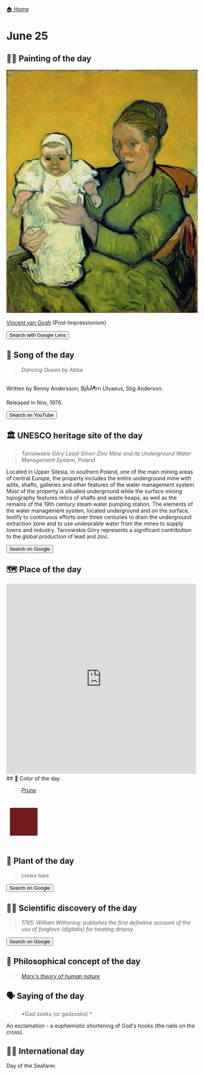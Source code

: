 
[🏠 Home](../../index.md)

# June 25

## 🧑‍🎨 Painting of the day

<img width="600" src="../img/Vincent_van_Gogh_7.jpg">

[Vincent van Gogh](http://en.wikipedia.org/wiki/Vincent_van_Gogh) (Post-Impressionism)

<button class="btn btn-success"
onclick=" window.open('https://lens.google.com/uploadbyurl?url=https://iretes.github.io/one-a-day/data/img/Vincent_van_Gogh_7.jpg','_blank')">
Search with Google Lens
</button>

## 🎼 Song of the day

> *Dancing Queen*
by Abba

<br />Written by Benny Andersson, BjÃÂ¶rn Ulvaeus, Stig Anderson.

Released in Nov, 1976.

<button class="btn btn-success"
onclick=" window.open('http://www.youtube.com/search?q=Dancing Queen by Abba','_blank')">
Search on YouTube
</button>

## 🏛️ UNESCO heritage site of the day

> *Tarnowskie Góry Lead-Silver-Zinc Mine and its Underground Water Management System*, Poland

<p>Located in Upper Silesia, in southern Poland, one of the main mining areas of central Europe, the property includes the entire underground mine with adits, shafts, galleries and other features of the water management system. Most of the property is situated underground while the surface mining topography features relics of shafts and waste heaps, as well as the remains of the 19th century steam water pumping station. The elements of the water management system, located underground and on the surface, testify to continuous efforts over three centuries to drain the underground extraction zone and to use undesirable water from the mines to supply towns and industry. Tarnowskie Góry represents a significant contribution to the global production of lead and zinc.</p>

<button class="btn btn-success"
onclick=" window.open('http://www.google.com/search?q=Tarnowskie Góry Lead-Silver-Zinc Mine and its Underground Water Management System','_blank')">
Search on Google
</button>

## 🗺️ Place of the day

<iframe
src="https://www.mapcrunch.com"
name="mapcrunch"
width="500"
height="500"
allowTransparency="true"
scrolling="no"
frameborder="0"
>
</iframe>
## 🎨 Color of the day

> *[Prune](https://en.wikipedia.org/wiki/Plum_(color)#Persian_plum_(prune))*

<div style="color:#701C1C; font-size: 100px;">&#9632;</div>

## 🌿 Plant of the day

> *crows toes*

<button class="btn btn-success"
onclick=" window.open('http://www.google.com/search?q=crows toes','_blank')">
Search on Google
</button>

## 🧑‍🔬 Scientific discovery of the day

> *1785: William Withering: publishes the first definitive account of the use of foxglove (digitalis) for treating dropsy.*

<button class="btn btn-success"
onclick=" window.open('http://www.google.com/search?q=1785: William Withering: publishes the first definitive account of the use of foxglove (digitalis) for treating dropsy.','_blank')">
Search on Google
</button>

## 💭 Philosophical concept of the day

> *[Marx's theory of human nature](https://en.wikipedia.org/wiki/Marx%27s_theory_of_human_nature)*

## 🗣️ Saying of the day

> *Gad zooks (or gadzooks) *

An exclamation - a euphemistic shortening of God's hooks (the nails on the cross). 

## 🏳️‍🌈 International day

Day of the Seafarer.